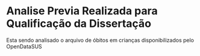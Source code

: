 # Analise Previa Realizada para Qualificação da Dissertação
Esta sendo analisado o arquivo de óbitos em crianças disponibilizados pelo OpenDataSUS
